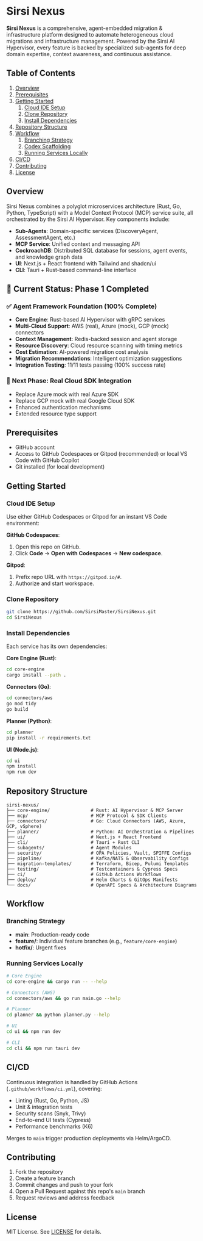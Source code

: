 # Sirsi Nexus

**Sirsi Nexus** is a comprehensive, agent-embedded migration & infrastructure platform designed to automate heterogeneous cloud migrations and infrastructure management. Powered by the Sirsi AI Hypervisor, every feature is backed by specialized sub-agents for deep domain expertise, context awareness, and continuous assistance.

## Table of Contents

1. [Overview](#overview)
2. [Prerequisites](#prerequisites)
3. [Getting Started](#getting-started)
   1. [Cloud IDE Setup](#cloud-ide-setup)
   2. [Clone Repository](#clone-repository)
   3. [Install Dependencies](#install-dependencies)
4. [Repository Structure](#repository-structure)
5. [Workflow](#workflow)
   1. [Branching Strategy](#branching-strategy)
   2. [Codex Scaffolding](#codex-scaffolding)
   3. [Running Services Locally](#running-services-locally)
6. [CI/CD](#cicd)
7. [Contributing](#contributing)
8. [License](#license)

## Overview

Sirsi Nexus combines a polyglot microservices architecture (Rust, Go, Python, TypeScript) with a Model Context Protocol (MCP) service suite, all orchestrated by the Sirsi AI Hypervisor. Key components include:

- **Sub-Agents**: Domain-specific services (DiscoveryAgent, AssessmentAgent, etc.)
- **MCP Service**: Unified context and messaging API
- **CockroachDB**: Distributed SQL database for sessions, agent events, and knowledge graph data
- **UI**: Next.js + React frontend with Tailwind and shadcn/ui
- **CLI**: Tauri + Rust-based command-line interface

## 🎯 **Current Status: Phase 1 Completed**

### ✅ **Agent Framework Foundation (100% Complete)**
- **Core Engine**: Rust-based AI Hypervisor with gRPC services
- **Multi-Cloud Support**: AWS (real), Azure (mock), GCP (mock) connectors
- **Context Management**: Redis-backed session and agent storage
- **Resource Discovery**: Cloud resource scanning with timing metrics
- **Cost Estimation**: AI-powered migration cost analysis
- **Migration Recommendations**: Intelligent optimization suggestions
- **Integration Testing**: 11/11 tests passing (100% success rate)

### 🔧 **Next Phase: Real Cloud SDK Integration**
- Replace Azure mock with real Azure SDK
- Replace GCP mock with real Google Cloud SDK
- Enhanced authentication mechanisms
- Extended resource type support

## Prerequisites

- GitHub account
- Access to GitHub Codespaces or Gitpod (recommended) or local VS Code with GitHub Copilot
- Git installed (for local development)

## Getting Started

### Cloud IDE Setup

Use either GitHub Codespaces or Gitpod for an instant VS Code environment:

**GitHub Codespaces**:

1. Open this repo on GitHub.
2. Click **Code** → **Open with Codespaces** → **New codespace**.

**Gitpod**:

1. Prefix repo URL with `https://gitpod.io/#`.
2. Authorize and start workspace.

### Clone Repository

```bash
git clone https://github.com/SirsiMaster/SirsiNexus.git
cd SirsiNexus
```

### Install Dependencies

Each service has its own dependencies:

**Core Engine (Rust)**:
```bash
cd core-engine
cargo install --path .
```

**Connectors (Go)**:
```bash
cd connectors/aws
go mod tidy
go build
```

**Planner (Python)**:
```bash
cd planner
pip install -r requirements.txt
```

**UI (Node.js)**:
```bash
cd ui
npm install
npm run dev
```

## Repository Structure

```
sirsi-nexus/
├── core-engine/               # Rust: AI Hypervisor & MCP Server
├── mcp/                       # MCP Protocol & SDK Clients
├── connectors/                # Go: Cloud Connectors (AWS, Azure, GCP, vSphere)
├── planner/                   # Python: AI Orchestration & Pipelines
├── ui/                        # Next.js + React Frontend
├── cli/                       # Tauri + Rust CLI
├── subagents/                 # Agent Modules
├── security/                  # OPA Policies, Vault, SPIFFE Configs
├── pipeline/                  # Kafka/NATS & Observability Configs
├── migration-templates/       # Terraform, Bicep, Pulumi Templates
├── testing/                   # Testcontainers & Cypress Specs
├── ci/                        # GitHub Actions Workflows
├── deploy/                    # Helm Charts & GitOps Manifests
└── docs/                      # OpenAPI Specs & Architecture Diagrams
```

## Workflow

### Branching Strategy

- **main**: Production-ready code
- **feature/**: Individual feature branches (e.g., `feature/core-engine`)
- **hotfix/**: Urgent fixes

### Running Services Locally

```bash
# Core Engine
cd core-engine && cargo run -- --help

# Connectors (AWS)
cd connectors/aws && go run main.go --help

# Planner
cd planner && python planner.py --help

# UI
cd ui && npm run dev

# CLI
cd cli && npm run tauri dev
```

## CI/CD

Continuous integration is handled by GitHub Actions (`.github/workflows/ci.yml`), covering:

- Linting (Rust, Go, Python, JS)
- Unit & integration tests
- Security scans (Snyk, Trivy)
- End-to-end UI tests (Cypress)
- Performance benchmarks (K6)

Merges to `main` trigger production deployments via Helm/ArgoCD.

## Contributing

1. Fork the repository
2. Create a feature branch
3. Commit changes and push to your fork
4. Open a Pull Request against this repo's `main` branch
5. Request reviews and address feedback

## License

MIT License. See [LICENSE](LICENSE) for details.

